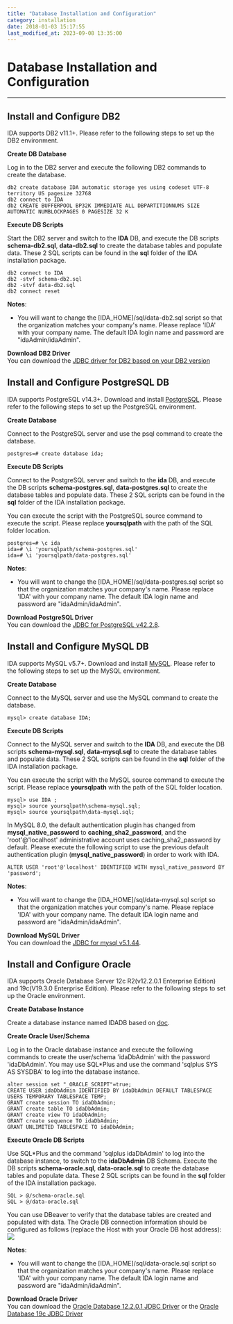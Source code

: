 ```yaml
---
title: "Database Installation and Configuration"
category: installation
date: 2018-01-03 15:17:55
last_modified_at: 2023-09-08 13:35:00
---
```


# Database Installation and Configuration
***

## Install and Configure DB2

IDA supports DB2 v11.1+. Please refer to the following steps to set up the DB2 environment.

**Create DB Database**

Log in to the DB2 server and execute the following DB2 commands to create the database.
```
db2 create database IDA automatic storage yes using codeset UTF-8 territory US pagesize 32768
db2 connect to IDA
db2 CREATE BUFFERPOOL BP32K IMMEDIATE ALL DBPARTITIONNUMS SIZE AUTOMATIC NUMBLOCKPAGES 0 PAGESIZE 32 K
```

**Execute DB Scripts**

Start the DB2 server and switch to the **IDA** DB, and execute the DB scripts **schema-db2.sql**, **data-db2.sql** to create the database tables and populate data. These 2 SQL scripts can be found in the **sql** folder of the IDA installation package.

```
db2 connect to IDA
db2 -stvf schema-db2.sql
db2 -stvf data-db2.sql
db2 connect reset
```

**Notes**:
- You will want to change the [IDA_HOME]/sql/data-db2.sql script so that the organization matches your company's name. Please replace 'IDA' with your company name. The default IDA login name and password are "idaAdmin/idaAdmin".

**Download DB2 Driver**\
You can download the [JDBC driver for DB2 based on your DB2 version](https://www.ibm.com/support/pages/db2-jdbc-driver-versions-and-downloads)

## Install and Configure PostgreSQL DB

IDA supports PostgreSQL v14.3+. Download and install [PostgreSQL](https://www.postgresql.org/download/). Please refer to the following steps to set up the PostgreSQL environment.

**Create Database**

Connect to the PostgreSQL server and use the psql command to create the database.
```
postgres=# create database ida;
```
**Execute DB Scripts**

Connect to the PostgreSQL server and switch to the **ida** DB, and execute the DB scripts **schema-postgres.sql**, **data-postgres.sql** to create the database tables and populate data. These 2 SQL scripts can be found in the **sql** folder of the IDA installation package.

You can execute the script with the PostgreSQL source command to execute the script. Please replace **yoursqlpath** with the path of the SQL folder location.

```
postgres=# \c ida
ida=# \i 'yoursqlpath/schema-postgres.sql'
ida=# \i 'yoursqlpath/data-postgres.sql'
```

**Notes**:
- You will want to change the [IDA_HOME]/sql/data-postgres.sql script so that the organization matches your company's name. Please replace 'IDA' with your company name. The default IDA login name and password are "idaAdmin/idaAdmin".

**Download PostgreSQL Driver**\
You can download the [JDBC for PostgreSQL v42.2.8](https://jdbc.postgresql.org/download/postgresql-42.2.8.jar).

## Install and Configure MySQL DB

IDA supports MySQL v5.7+. Download and install [MySQL](https://dev.mysql.com/downloads/mysql/). Please refer to the following steps to set up the MySQL environment.

**Create Database**

Connect to the MySQL server and use the MySQL command to create the database.
```
mysql> create database IDA;
```

**Execute DB Scripts**

Connect to the MySQL server and switch to the **IDA** DB, and execute the DB scripts **schema-mysql.sql**, **data-mysql.sql** to create the database tables and populate data. These 2 SQL scripts can be found in the **sql** folder of the IDA installation package.

You can execute the script with the MySQL source command to execute the script. Please replace **yoursqlpath** with the path of the SQL folder location.

```
mysql> use IDA ;
mysql> source yoursqlpath\schema-mysql.sql;
mysql> source yoursqlpath\data-mysql.sql;
```

In MySQL 8.0, the default authentication plugin has changed from **mysql_native_password** to **caching_sha2_password**, and the 'root'@'localhost' administrative account uses caching_sha2_password by default. Please execute the following script to use the previous default authentication plugin (**mysql_native_password**) in order to work with IDA.

```
ALTER USER 'root'@'localhost' IDENTIFIED WITH mysql_native_password BY 'password';
```

**Notes**:
- You will want to change the [IDA_HOME]/sql/data-mysql.sql script so that the organization matches your company's name. Please replace 'IDA' with your company name. The default IDA login name and password are "idaAdmin/idaAdmin".

**Download MySQL Driver**\
You can download the [JDBC for mysql v5.1.44](https://repo1.maven.org/maven2/mysql/mysql-connector-java/5.1.44/mysql-connector-java-5.1.44.jar).

## Install and Configure Oracle

IDA supports Oracle Database Server 12c R2(v12.2.0.1 Enterprise Edition) and 19c(V19.3.0 Enterprise Edition). Please refer to the following steps to set up the Oracle environment.

**Create Database Instance**

Create a database instance named IDADB based on [doc](https://docs.oracle.com/database/121/ADMIN/create.htm#ADMIN002).

**Create Oracle User/Schema**

Log in to the Oracle database instance and execute the following commands to create the user/schema 'idaDbAdmin' with the password 'idaDbAdmin'. You may use SQL*Plus and use the command 'sqlplus SYS AS SYSDBA' to log into the database instance.
```
alter session set "_ORACLE_SCRIPT"=true;
CREATE USER idaDbAdmin IDENTIFIED BY idaDbAdmin DEFAULT TABLESPACE USERS TEMPORARY TABLESPACE TEMP;
GRANT create session TO idaDbAdmin;
GRANT create table TO idaDbAdmin;
GRANT create view TO idaDbAdmin;
GRANT create sequence TO idaDbAdmin;
GRANT UNLIMITED TABLESPACE TO idaDbAdmin;
```

**Execute Oracle DB Scripts**

Use SQL*Plus and the command 'sqlplus idaDbAdmin' to log into the database instance, to switch to the **idaDbAdmin** DB Schema. Execute the DB scripts **schema-oracle.sql**, **data-oracle.sql** to create the database tables and populate data. These 2 SQL scripts can be found in the **sql** folder of the IDA installation package.

```
SQL > @/schema-oracle.sql
SQL > @/data-oracle.sql
```

You can use DBeaver to verify that the database tables are created and populated with data. The Oracle DB connection information should be configured as follows (replace the Host with your Oracle DB host address):
![][dbeaver_oracle]

**Notes**:
- You will want to change the [IDA_HOME]/sql/data-oracle.sql script so that the organization matches your company's name. Please replace 'IDA' with your company name. The default IDA login name and password are "idaAdmin/idaAdmin".

**Download Oracle Driver**\
You can download the [Oracle Database 12.2.0.1 JDBC Driver](https://www.oracle.com/database/technologies/jdbc-ucp-122-downloads.html) or the [Oracle Database 19c JDBC Driver](https://www.oracle.com/database/technologies/appdev/jdbc-ucp-19c-downloads.html)

[db2]: ../images/install/dbtable.png
[db2driver]: ../images/install/db2driver.png
[mysqldriver]: ../images/install/mysqldriver.png
[dbeaver_oracle]: ../images/install/dbeaver_oracle.png